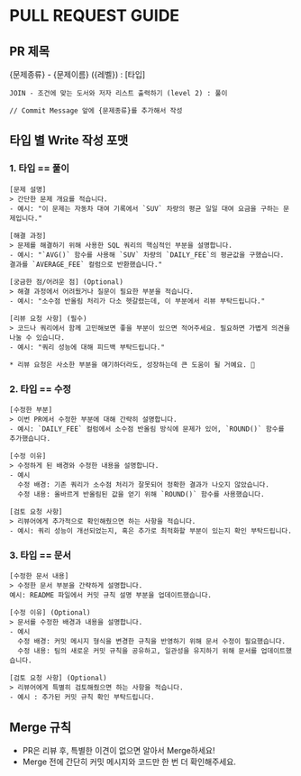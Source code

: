 # PULL REQUEST GUIDE

## PR 제목
{문제종류} - {문제이름} ({레벨}) : [타입]

```plaintext
JOIN - 조건에 맞는 도서와 저자 리스트 출력하기 (level 2) : 풀이

// Commit Message 앞에 {문제종류}를 추가해서 작성
```

## 타입 별 Write 작성 포맷

### 1. 타입 == 풀이
```plaintext
[문제 설명]
> 간단한 문제 개요를 적습니다.
- 예시: "이 문제는 자동차 대여 기록에서 `SUV` 차량의 평균 일일 대여 요금을 구하는 문제입니다."

[해결 과정]
> 문제를 해결하기 위해 사용한 SQL 쿼리의 핵심적인 부분을 설명합니다.
- 예시: "`AVG()` 함수를 사용해 `SUV` 차량의 `DAILY_FEE`의 평균값을 구했습니다. 결과를 `AVERAGE_FEE` 컬럼으로 반환했습니다."

[궁금한 점/어려운 점] (Optional)
> 해결 과정에서 어려웠거나 질문이 필요한 부분을 적습니다.
- 예시: "소수점 반올림 처리가 다소 헷갈렸는데, 이 부분에서 리뷰 부탁드립니다."

[리뷰 요청 사항] (필수)
> 코드나 쿼리에서 함께 고민해보면 좋을 부분이 있으면 적어주세요. 필요하면 가볍게 의견을 나눌 수 있습니다.
- 예시: "쿼리 성능에 대해 피드백 부탁드립니다."

* 리뷰 요청은 사소한 부분을 얘기하더라도, 성장하는데 큰 도움이 될 거예요. 🚀
```
### 2. 타입 == 수정

```plaintext
[수정한 부분]
> 이번 PR에서 수정한 부분에 대해 간략히 설명합니다.  
- 예시: `DAILY_FEE` 컬럼에서 소수점 반올림 방식에 문제가 있어, `ROUND()` 함수를 추가했습니다.

[수정 이유]
> 수정하게 된 배경와 수정한 내용을 설명합니다.
- 예시
  수정 배경: 기존 쿼리가 소수점 처리가 잘못되어 정확한 결과가 나오지 않았습니다.
  수정 내용: 올바르게 반올림된 값을 얻기 위해 `ROUND()` 함수를 사용했습니다.

[검토 요청 사항]
> 리뷰어에게 추가적으로 확인해줬으면 하는 사항을 적습니다.
- 예시: 쿼리 성능이 개선되었는지, 혹은 추가로 최적화할 부분이 있는지 확인 부탁드립니다.
```

### 3. 타입 == 문서
```plaintext
[수정한 문서 내용]
> 수정한 문서 부분을 간략하게 설명합니다.  
예시: README 파일에서 커밋 규칙 설명 부분을 업데이트했습니다.

[수정 이유] (Optional)
> 문서를 수정한 배경과 내용을 설명합니다.
- 예시 
  수정 배경: 커밋 메시지 형식을 변경한 규칙을 반영하기 위해 문서 수정이 필요했습니다.
  수정 내용: 팀의 새로운 커밋 규칙을 공유하고, 일관성을 유지하기 위해 문서를 업데이트했습니다.

[검토 요청 사항] (Optional)
> 리뷰어에게 특별히 검토해줬으면 하는 사항을 적습니다.
- 예시 : 추가된 커밋 규칙 확인 부탁드립니다.
```

## Merge 규칙

- PR은 리뷰 후, 특별한 이견이 없으면 알아서 Merge하세요!
- Merge 전에 간단히 커밋 메시지와 코드만 한 번 더 확인해주세요.
